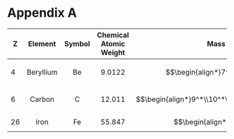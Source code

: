 # Appendix A

| Z | Element | Symbol | Chemical Atomic Weight | Mass number (* indicates radioactive) | atomic mass | Percent abundance | Half-life and decay mode (if unstable) |
| - | :-----: | :----: | :--------------------: | :-----------------------------------: | :---------: | :---------------: | :-------------------------------------: |
| 4 | $$\text{Beryllium}$$ | $$\text{Be}$$ |$$9.0122$$ | $$\begin{align*}7^*\\9\\ 10^*\\11^*\\12^*\\14^*\end{align*}$$ | $$\begin{align*}7.016928\\9.012174\\10.013534\\11.021657\\12.026921\\14.042866\end{align*}$$ | $$\begin{align*}\\100\\\\\\\\\\\end{align*}$$ | $$\begin{align*}53.3\:\text{d}&&\text{ec}\\\\1.5\times10^{6}\:\text{y}&&\beta^-\\13.8\:\text{s}&&\beta^-\\23.6\:\text{ms}&&\beta^-\\4.3\:\text{ms}&&\beta^-\end{align*}$$ |
| 6 | $$\text{Carbon}$$ | $$\text{C}$$ |  $$12.011$$ | $$\begin{align*}9^*\\10^*\\11^*\\12\\13\\14^*\\15^*\\16^*\\17^*\end{align*}$$ | $$\begin{align*}9.031030\\10.016854\\11.011433\\12.000000\\13.003355\\14.003242\\15.010599\\16.014701\\17.022582\end{align*}$$ | $$\begin{align*}\\\\\\98.90\\1.10\\\\\\\\\\\end{align*}$$ | $$\begin{align*}0.13\:\text{s}&&\beta^+\\19.3\:\text{s}&&\beta^+\\20.4\:\text{m}&&\beta^+\\\\\\5730\:\text{y}&&\beta^-\\2.45\:\text{s}&&\beta^-\\0.75\:\text{s}&&\beta^-\\0.20\:\text{s}&&\beta^-\end{align*}$$ |
| 26 | $$\text{Iron}$$ | $$\text{Fe}$$ | $$55.847$$ | $$\begin{align*}54\\55^*\\56\\57\\58\\60^*\end{align*}$$ |  $$\begin{align*}53.939613\\54.938297\\55.934940\\56.935396\\57.933278\\59.934078\end{align*}$$ | $$\begin{align*}5.9\\\\91.72\\2.1\\0.28\\\\\end{align*}$$ | $$\begin{align*}\\2.70\:\text{y}&&\text{ec}\\\\\\\\1.5\times10^{6}\:\text{y}&&\beta^-\\\end{align*}$$ |
